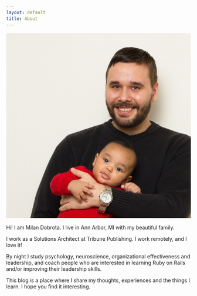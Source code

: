```yaml
---
layout: default
title: About
---
```

![Happiness is in the little things](/assets/milan.jpg)

Hi! I am Milan Dobrota. I live in Ann Arbor, MI with my beautiful family.

I work as a Solutions Architect at Tribune Publishing. I work remotely, and I love it!

By night I study psychology, neuroscience, organizational effectiveness and leadership, and coach people who are interested in learning Ruby on Rails and/or improving their leadership skills.

This blog is a place where I share my thoughts, experiences and the things I learn. I hope you find it interesting.
